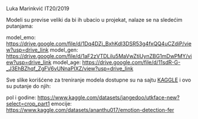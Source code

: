 Luka Marinkvić IT20/2019

Modeli su previse veliki da bi ih ubacio u projekat, nalaze se na sledećim putanjama:

model_emo: https://drive.google.com/file/d/1Dq4DZj_BxhKdI3DSR53g4fxQQ4uCZdiP/view?usp=drive_link
model_gen: https://drive.google.com/file/d/1aF2zVTDLilu5MaVwZtiUynZBG1mDwPMY/view?usp=drive_link
model_age: https://drive.google.com/file/d/11sdR-G-_J3EhBZhqf_ZgFV6vUNnaPIXZ/view?usp=drive_link

Sve slike korišćene za treniranje modela dostupne su na sajtu [KAGGLE](https://www.kaggle.com/) i ovo su putanje do njih:

pol i godine: https://www.kaggle.com/datasets/jangedoo/utkface-new?select=crop_part1
emocije: https://www.kaggle.com/datasets/ananthu017/emotion-detection-fer
